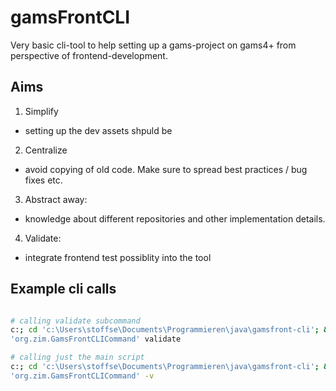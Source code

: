 
# gamsFrontCLI

Very basic cli-tool to help setting up a gams-project on gams4+ from perspective of frontend-development.

## Aims

1. Simplify
  - setting up the dev assets shpuld be
2. Centralize
  - avoid copying of old code. Make sure to spread best practices / bug fixes etc.
3. Abstract away:
  - knowledge about different repositories and other implementation details.
4. Validate:
  - integrate frontend test possiblity into the tool


## Example cli calls

```sh

# calling validate subcommand
c:; cd 'c:\Users\stoffse\Documents\Programmieren\java\gamsfront-cli'; & 'c:\Users\stoffse\.vscode\extensions\vscjava.vscode-java-debug-0.36.0\scripts\launcher.bat' 'C:\Program Files\Eclipse Foundation\jdk-11.0.12.7-hotspot\bin\java.exe' '-Dfile.encoding=UTF-8' '@C:\Users\stoffse\AppData\Local\Temp\cp_2e9hvov2ofwsiazlht21bzn8v.argfile' 
'org.zim.GamsFrontCLICommand' validate

# calling just the main script
c:; cd 'c:\Users\stoffse\Documents\Programmieren\java\gamsfront-cli'; & 'c:\Users\stoffse\.vscode\extensions\vscjava.vscode-java-debug-0.36.0\scripts\launcher.bat' 'C:\Program Files\Eclipse Foundation\jdk-11.0.12.7-hotspot\bin\java.exe' '-Dfile.encoding=UTF-8' '@C:\Users\stoffse\AppData\Local\Temp\cp_2e9hvov2ofwsiazlht21bzn8v.argfile' 
'org.zim.GamsFrontCLICommand' -v


```